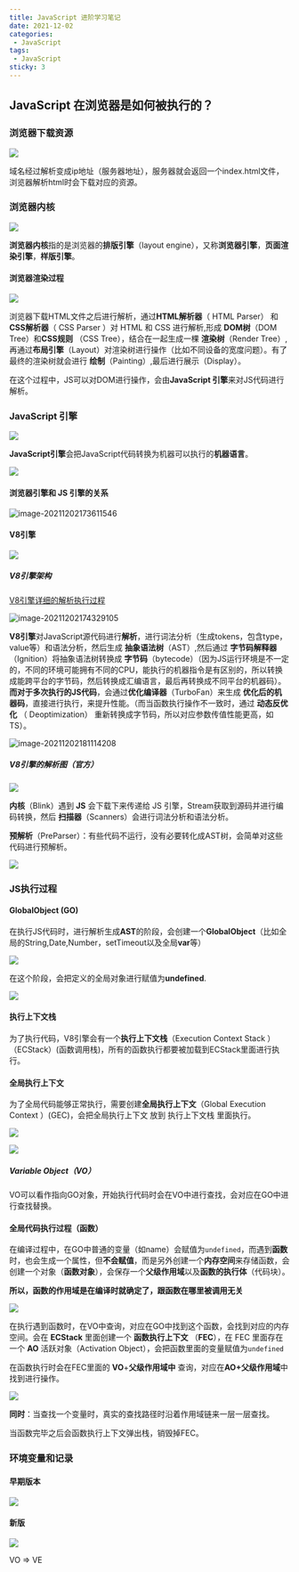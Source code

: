 ```yaml
---
title: JavaScript 进阶学习笔记
date: 2021-12-02
categories:
 - JavaScript
tags:
 - JavaScript
sticky: 3
---
```


<!-- more -->

## JavaScript 在浏览器是如何被执行的？

### 浏览器下载资源

![](https://i.loli.net/2021/12/02/e7HWC1xYyEBi4nU.png)

域名经过解析变成ip地址（服务器地址），服务器就会返回一个index.html文件，浏览器解析html时会下载对应的资源。

### 浏览器内核

![](https://i.loli.net/2021/12/02/2tKqDLuvnU1SCxz.png)

**浏览器内核**指的是浏览器的**排版引擎**（layout engine），又称**浏览器引擎**，**页面渲染引擎**，**样版引擎**。



#### 浏览器渲染过程



![](https://i.loli.net/2021/12/02/5WjPIVgvqtOsmhu.png)

浏览器下载HTML文件之后进行解析，通过**HTML解析器**（ HTML Parser） 和 **CSS解析器**（ CSS Parser ）对 HTML 和 CSS 进行解析,形成 **DOM树**（DOM Tree）和**CSS规则** （CSS Tree），结合在一起生成一棵 **渲染树**（Render Tree）,再通过**布局引擎**（Layout）对渲染树进行操作（比如不同设备的宽度问题）。有了最终的渲染树就会进行 **绘制**（Painting）,最后进行展示（Display）。

在这个过程中，JS可以对DOM进行操作，会由**JavaScript 引擎**来对JS代码进行解析。



### JavaScript 引擎

![](https://i.loli.net/2021/12/02/MEHvufZnbq7Uroc.png)

**JavaScript引擎**会把JavaScript代码转换为机器可以执行的**机器语言**。

![](https://i.loli.net/2021/12/02/Afkg5QqyTn6DUcL.png)



#### 浏览器引擎和 JS 引擎的关系

![image-20211202173611546](https://s2.loli.net/2022/02/07/14jgMnamkviFTWf.png)

#### V8引擎

![](https://i.loli.net/2021/12/02/GjsvhYmbrWuZAeN.png)

##### V8引擎架构

[V8引擎详细的解析执行过程](https://zhuanlan.zhihu.com/p/111386872/)

![image-20211202174329105](https://s2.loli.net/2022/02/07/UyBgsbH1iVDhXkW.png)

**V8引擎**对JavaScript源代码进行**解析**，进行词法分析（生成tokens，包含type，value等）和语法分析，然后生成 **抽象语法树**（AST）,然后通过 **字节码解释器**（Ignition）将抽象语法树转换成 **字节码**（bytecode）（因为JS运行环境是不一定的，不同的环境可能拥有不同的CPU，能执行的机器指令是有区别的，所以转换成能跨平台的字节码，然后转换成汇编语言，最后再转换成不同平台的机器码）。**而对于多次执行的JS代码**，会通过**优化编译器**（TurboFan）来生成 **优化后的机器码**，直接进行执行，来提升性能。（而当函数执行操作不一致时，通过 **动态反优化** （ Deoptimization） 重新转换成字节码，所以对应参数传值性能更高，如TS）。



![image-20211202181114208](https://s2.loli.net/2022/02/07/Pp9X83diNyvkFOQ.png)

##### V8引擎的解析图（官方）

![](https://i.loli.net/2021/12/03/EFZ6eqwcj4kf73n.png)

**内核**（Blink）遇到  **JS** 会下载下来传递给 JS 引擎，Stream获取到源码并进行编码转换，然后 **扫描器**（Scanners）会进行词法分析和语法分析。

**预解析**（PreParser）：有些代码不运行，没有必要转化成AST树，会简单对这些代码进行预解析。

![](https://i.loli.net/2021/12/03/lKqg1YVX24nriUx.png)

### JS执行过程

#### GlobalObject (GO)

在执行JS代码时，进行解析生成**AST**的阶段，会创建一个**GlobalObject**（比如全局的String,Date,Number，setTimeout以及全局**var**等）

![](https://i.loli.net/2021/12/03/ZPXvhrWqT1dsnAb.png)

在这个阶段，会把定义的全局对象进行赋值为**undefined**.

![](https://i.loli.net/2021/12/03/b9yBY6VGMglFp4S.png)

#### 执行上下文栈

为了执行代码，V8引擎会有一个**执行上下文栈**（Execution Context Stack ）（ECStack）(函数调用栈)，所有的函数执行都要被加载到ECStack里面进行执行。

#### 全局执行上下文

为了全局代码能够正常执行，需要创建**全局执行上下文**（Global Execution Context ）(GEC)，会把全局执行上下文 放到 执行上下文栈 里面执行。

![](https://i.loli.net/2021/12/03/T7g8uf1ViIsdl3Z.png)

![](https://i.loli.net/2021/12/03/4UbM9vhZBeDIS1m.png)



##### Variable Object（VO）

VO可以看作指向GO对象，开始执行代码时会在VO中进行查找，会对应在GO中进行查找替换。

 

#### 全局代码执行过程（函数）

在编译过程中，在GO中普通的变量（如name）会赋值为`undefined`，而遇到**函数**时，也会生成一个属性，但**不会赋值**，而是另外创建一个**内存空间**来存储函数，会创建一个对象（**函数对象**），会保存一个**父级作用域**以及**函数的执行体**（代码块）。

**所以，函数的作用域是在编译时就确定了，跟函数在哪里被调用无关**

![](https://i.loli.net/2021/12/03/nmOihkMtfXube4Z.png)

在执行遇到函数时，在VO中查询，对应在GO中找到这个函数，会找到对应的内存空间。会在 **ECStack** 里面创建一个 **函数执行上下文** （**FEC**），在 FEC 里面存在一个 **AO** 活跃对象（Activation Object），会把函数里面的变量赋值为`undefined`

在函数执行时会在FEC里面的 **VO**+**父级作用域中** 查询，对应在**AO+父级作用域**中找到进行操作。

![](https://i.loli.net/2021/12/03/K6xUYtRPO3Z2krC.png)



**同时**：当查找一个变量时，真实的查找路径时沿着作用域链来一层一层查找。

当函数完毕之后会函数执行上下文弹出栈，销毁掉FEC。

### 环境变量和记录

#### 早期版本

![](https://i.loli.net/2021/12/03/qbYlESxjmOkdrJg.png)

#### 新版

![](https://i.loli.net/2021/12/03/JwkZHaKWFISpNP5.png)



VO => VE  
